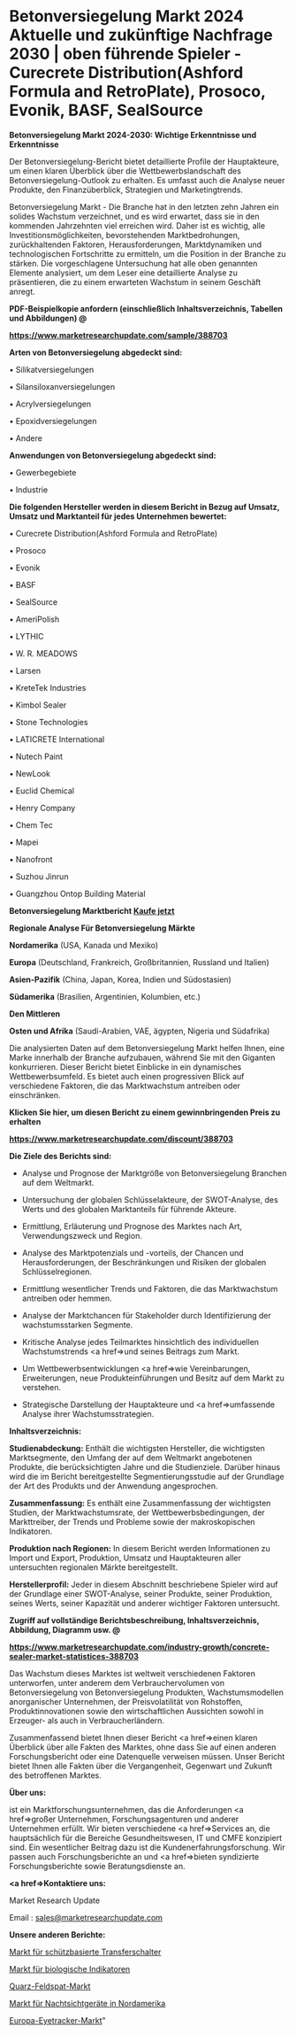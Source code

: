 # Betonversiegelung Markt 2024 Aktuelle und zukünftige Nachfrage 2030 | oben führende Spieler - Curecrete Distribution(Ashford Formula and RetroPlate), Prosoco, Evonik, BASF, SealSource

<strong>Betonversiegelung Markt 2024-2030: Wichtige Erkenntnisse und Erkenntnisse</strong>

Der Betonversiegelung-Bericht bietet detaillierte Profile der Hauptakteure, um einen klaren Überblick über die Wettbewerbslandschaft des Betonversiegelung-Outlook zu erhalten. Es umfasst auch die Analyse neuer Produkte, den Finanzüberblick, Strategien und Marketingtrends.

Betonversiegelung Markt - Die Branche hat in den letzten zehn Jahren ein solides Wachstum verzeichnet, und es wird erwartet, dass sie in den kommenden Jahrzehnten viel erreichen wird. Daher ist es wichtig, alle Investitionsmöglichkeiten, bevorstehenden Marktbedrohungen, zurückhaltenden Faktoren, Herausforderungen, Marktdynamiken und technologischen Fortschritte zu ermitteln, um die Position in der Branche zu stärken. Die vorgeschlagene Untersuchung hat alle oben genannten Elemente analysiert, um dem Leser eine detaillierte Analyse zu präsentieren, die zu einem erwarteten Wachstum in seinem Geschäft anregt.



<strong><b>PDF-Beispielkopie anfordern (einschließlich Inhaltsverzeichnis, Tabellen und Abbildungen) @ </b></strong>

<strong><a href=https://www.marketresearchupdate.com/sample/388703>

<strong>https://www.marketresearchupdate.com/sample/388703</u></a></strong></strong>



<strong>Arten von Betonversiegelung abgedeckt sind:</strong>

• Silikatversiegelungen

• Silansiloxanversiegelungen

• Acrylversiegelungen

• Epoxidversiegelungen

• Andere



<strong>Anwendungen von Betonversiegelung abgedeckt sind:</strong>

• Gewerbegebiete

• Industrie



<strong>Die folgenden Hersteller werden in diesem Bericht in Bezug auf Umsatz, Umsatz und Marktanteil für jedes Unternehmen bewertet:</strong>

• Curecrete Distribution(Ashford Formula and RetroPlate)

• Prosoco

• Evonik

• BASF

• SealSource

• AmeriPolish

• LYTHIC

• W. R. MEADOWS

• Larsen

• KreteTek Industries

• Kimbol Sealer

• Stone Technologies

• LATICRETE International

• Nutech Paint

• NewLook

• Euclid Chemical

• Henry Company

• Chem Tec

• Mapei

• Nanofront

• Suzhou Jinrun

• Guangzhou Ontop Building Material



<strong>Betonversiegelung Marktbericht <a href=https://www.marketresearchupdate.com/buynow/388703>Kaufe jetzt</a></strong>



<strong>Regionale Analyse Für Betonversiegelung Märkte</strong>



<strong>Nordamerika</strong> (USA, Kanada und Mexiko)



<strong>Europa</strong> (Deutschland, Frankreich, Großbritannien, Russland und Italien)



<strong>Asien-Pazifik</strong> (China, Japan, Korea, Indien und Südostasien)



<strong>Südamerika</strong> (Brasilien, Argentinien, Kolumbien, etc.)



<strong>Den Mittleren</strong> 

<strong>Osten und Afrika</strong> (Saudi-Arabien, VAE, ägypten, Nigeria und Südafrika)

Die analysierten Daten auf dem Betonversiegelung Markt helfen Ihnen, eine Marke innerhalb der Branche aufzubauen, während Sie mit den Giganten konkurrieren. Dieser Bericht bietet Einblicke in ein dynamisches Wettbewerbsumfeld. Es bietet auch einen progressiven Blick auf verschiedene Faktoren, die das Marktwachstum antreiben oder einschränken.



<strong>Klicken Sie hier, um diesen Bericht zu einem gewinnbringenden Preis zu erhalten
</strong>

<strong><a href=https://www.marketresearchupdate.com/discount/388703>https://www.marketresearchupdate.com/discount/388703</b></u></strong></a>



<strong>Die Ziele des Berichts sind:</strong>

- Analyse und Prognose der Marktgröße von Betonversiegelung Branchen auf dem Weltmarkt.

- Untersuchung der globalen Schlüsselakteure, der SWOT-Analyse, des Werts und des globalen Marktanteils für führende Akteure.

- Ermittlung, Erläuterung und Prognose des Marktes nach Art, Verwendungszweck und Region.

- Analyse des Marktpotenzials und -vorteils, der Chancen und Herausforderungen, der Beschränkungen und Risiken der globalen Schlüsselregionen.

- Ermittlung wesentlicher Trends und Faktoren, die das Marktwachstum antreiben oder hemmen.

- Analyse der Marktchancen für Stakeholder durch Identifizierung der wachstumsstarken Segmente.

- Kritische Analyse jedes Teilmarktes hinsichtlich des individuellen Wachstumstrends <a href=>und</a> seines Beitrags zum Markt.

- Um Wettbewerbsentwicklungen <a href=>wie</a> Vereinbarungen, Erweiterungen, neue Produkteinführungen und Besitz auf dem Markt zu verstehen.

- Strategische Darstellung der Hauptakteure und <a href=>umfas</a>sende Analyse ihrer Wachstumsstrategien.



<strong>Inhaltsverzeichnis:</strong>



<strong>Studienabdeckung:</strong> Enthält die wichtigsten Hersteller, die wichtigsten Marktsegmente, den Umfang der auf dem Weltmarkt angebotenen Produkte, die berücksichtigten Jahre und die Studienziele. Darüber hinaus wird die im Bericht bereitgestellte Segmentierungsstudie auf der Grundlage der Art des Produkts und der Anwendung angesprochen.



<strong>Zusammenfassung:</strong> Es enthält eine Zusammenfassung der wichtigsten Studien, der Marktwachstumsrate, der Wettbewerbsbedingungen, der Markttreiber, der Trends und Probleme sowie der makroskopischen Indikatoren.



<strong>Produktion nach Regionen:</strong> In diesem Bericht werden Informationen zu Import und Export, Produktion, Umsatz und Hauptakteuren aller untersuchten regionalen Märkte bereitgestellt.



<strong>Herstellerprofil:</strong> Jeder in diesem Abschnitt beschriebene Spieler wird auf der Grundlage einer SWOT-Analyse, seiner Produkte, seiner Produktion, seines Werts, seiner Kapazität und anderer wichtiger Faktoren untersucht.



<strong><b>Zugriff auf vollständige Berichtsbeschreibung, Inhaltsverzeichnis, Abbildung, Diagramm usw. @ </b></strong>

<strong><a href=https://www.marketresearchupdate.com/industry-growth/concrete-sealer-market-statistices-388703>https://www.marketresearchupdate.com/industry-growth/concrete-sealer-market-statistices-388703</a></strong>

Das Wachstum dieses Marktes ist weltweit verschiedenen Faktoren unterworfen, unter anderem dem Verbrauchervolumen von Betonversiegelung von Betonversiegelung Produkten, Wachstumsmodellen anorganischer Unternehmen, der Preisvolatilität von Rohstoffen, Produktinnovationen sowie den wirtschaftlichen Aussichten sowohl in Erzeuger- als auch in Verbraucherländern.

Zusammenfassend bietet Ihnen dieser Bericht <a href=>einen</a> klaren Überblick über alle Fakten des Marktes, ohne dass Sie auf einen anderen Forschungsbericht oder eine Datenquelle verweisen müssen. Unser Bericht bietet Ihnen alle Fakten über die Vergangenheit, Gegenwart und Zukunft des betroffenen Marktes.



<strong>Über uns:</strong>

 ist ein Marktforschungsunternehmen, das die Anforderungen <a href=>großer</a> Unternehmen, Forschungsagenturen und anderer Unternehmen erfüllt. Wir bieten verschiedene <a href=>Services</a> an, die hauptsächlich für die Bereiche Gesundheitswesen, IT und CMFE konzipiert sind. Ein wesentlicher Beitrag dazu ist die Kundenerfahrungsforschung. Wir passen auch Forschungsberichte an und <a href=>bieten</a> syndizierte Forschungsberichte sowie Beratungsdienste an.



<strong><a href=>Kontaktiere uns:</a></strong>

Market Research Update

Email : sales@marketresearchupdate.com



<strong>Unsere anderen Berichte:</strong>

<a href=https://www.linkedin.com/pulse/contactor-based-transfer-switch-market-research>Markt für schützbasierte Transferschalter</a>

<a href=https://www.linkedin.com/pulse/biological-indicator-market-report-2023-top>Markt für biologische Indikatoren</a>

<a href=https://www.linkedin.com/pulse/quartz-feldspar-market-outlooks-2023-size-players>Quarz-Feldspat-Markt</a>

<a href=https://www.linkedin.com/pulse/north-america-night-vision-scopes-market-trends>Markt für Nachtsichtgeräte in Nordamerika</a>

<a href=https://www.linkedin.com/pulse/europe-eyetrackers-market-new-report-zjb2f/>Europa-Eyetracker-Markt</a>"
